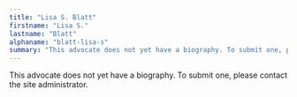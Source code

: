 ```yaml
---
title: "Lisa S. Blatt"
firstname: "Lisa S."
lastname: "Blatt"
alphaname: "blatt-lisa-s"
summary: "This advocate does not yet have a biography. To submit one, please contact the site administrator."
---
```

This advocate does not yet have a biography. To submit one, please contact the site administrator.

